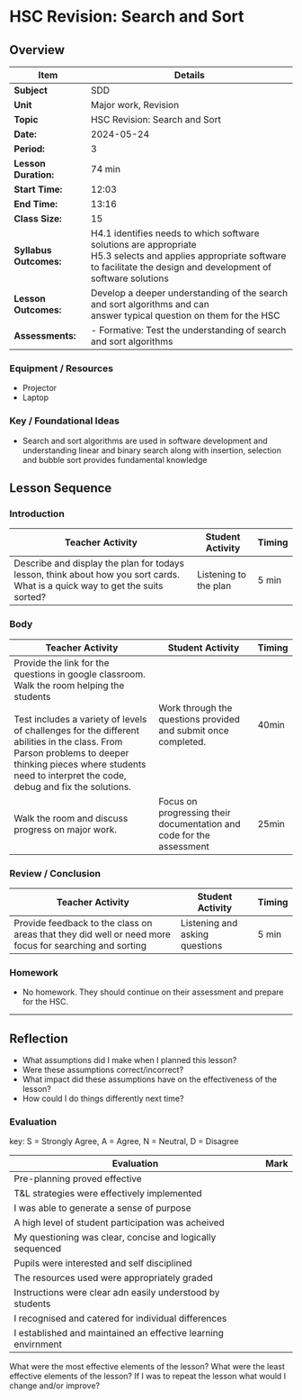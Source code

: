 # HSC Revision: Search and Sort
## Overview

| Item                       | Details                                                                                                                                                                           |
| -------------------------- | --------------------------------------------------------------------------------------------------------------------------------------------------------------------------------- |
| **Subject**                | SDD                                                                                                                                                                               |
| **Unit**                   | Major work, Revision                                                                                                                                                              |
| **Topic**                  | HSC Revision: Search and Sort                                                                                                                                                     |
| **Date:**                  | 2024-05-24                                                                                                                                                                        |
| **Period:**                | 3                                                                                                                                                                                 |
| **Lesson Duration:**   | 74 min                                                                                                                                                                            |
| **Start Time:**       | 12:03                                                                                                                                                                             |
| **End Time:**          | 13:16                                                                                                                                                                             |
| **Class Size:**        | 15                                                                                                                                                                                |
| **Syllabus Outcomes:** | H4.1 identifies needs to which software solutions are appropriate<br>H5.3 selects and applies appropriate software to facilitate the design and development of software solutions |
| **Lesson Outcomes:**       | Develop a deeper understanding of the search and sort algorithms and can answer typical question on them for the HSC                                                              |
| **Assessments:**           | - Formative: Test the understanding of search and sort algorithms                                                                                                                 |

### Equipment / Resources
- Projector
- Laptop

### Key / Foundational Ideas
- Search and sort algorithms are used in software development and understanding linear and binary search along with insertion, selection and bubble sort provides fundamental knowledge

## Lesson Sequence
### Introduction
| Teacher Activity                                                                                                              | Student Activity      | Timing |
| ----------------------------------------------------------------------------------------------------------------------------- | --------------------- | ------ |
| Describe and display the plan for todays lesson, think about how you sort cards. What is a quick way to get the suits sorted? | Listening to the plan | 5 min  |

### Body
| Teacher Activity                                                                                                                                                                                                                                                                                                   | Student Activity                                                     | Timing |
| ------------------------------------------------------------------------------------------------------------------------------------------------------------------------------------------------------------------------------------------------------------------------------------------------------------------ | -------------------------------------------------------------------- | ------ |
| Provide the link for the questions in google classroom. Walk the room helping the students<br><br>Test includes a variety of levels of challenges for the different abilities in the class. From Parson problems to deeper thinking pieces where students need to interpret the code, debug and fix the solutions. | Work through the questions provided and submit once completed.       | 40min  |
| Walk the room and discuss progress on major work.                                                                                                                                                                                                                                                                  | Focus on progressing their documentation and code for the assessment | 25min  |

### Review / Conclusion
| Teacher Activity                                                                                       | Student Activity               | Timing |
| ------------------------------------------------------------------------------------------------------ | ------------------------------ | ------ |
| Provide feedback to the class on areas that they did well or need more focus for searching and sorting | Listening and asking questions | 5 min  |
### Homework
- No homework. They should continue on their assessment and prepare for the HSC.

----
## Reflection
- What assumptions did I make when I planned this lesson?
- Were these assumptions correct/incorrect?
- What impact did these assumptions have on the effectiveness of the lesson?
- How could I do things differently next time?

### Evaluation
key: S = Strongly Agree, A = Agree, N = Neutral, D = Disagree

| Evaluation                                                    | Mark |
| ------------------------------------------------------------- | ---- |
| Pre-planning proved effective                                 |      |
| T&L strategies were effectively implemented                   |      |
| I was able to generate a sense of purpose                     |      |
| A high level of student participation was acheived            |      |
| My questioning was clear, concise and logically sequenced     |      |
| Pupils were interested and self disciplined                   |      |
| The resources used were appropriately graded                  |      |
| Instructions were clear adn easily understood by students     |      |
| I recognised and catered for individual differences           |      |
| I established and maintained an effective learning envirnment |      |

What were the most effective elements of the lesson?
What were the least effective elements of the lesson?
If I was to repeat the lesson what would I change and/or improve?